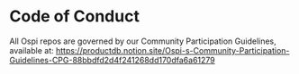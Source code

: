 # Code of Conduct

All Ospi repos are governed by our Community Participation Guidelines, available at: https://productdb.notion.site/Ospi-s-Community-Participation-Guidelines-CPG-88bbdfd2d4f241268dd170dfa6a61279